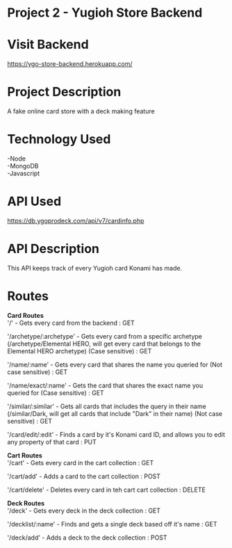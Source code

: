 # Project 2 - Yugioh Store Backend 

# Visit Backend
https://ygo-store-backend.herokuapp.com/

# Project Description  
A fake online card store with a deck making feature

# Technology Used  
-Node  
-MongoDB  
-Javascript  

# API Used  
https://db.ygoprodeck.com/api/v7/cardinfo.php  

# API Description  
This API keeps track of every Yugioh card Konami has made.

# Routes  
**Card Routes**  
'/' - Gets every card from the backend : GET  

'/archetype/:archetype' - Gets every card from a specific archetype (/archetype/Elemental HERO, will get every card that belongs to the Elemental HERO archetype) (Case sensitive) : GET  

'/name/:name' - Gets every card that shares the name you queried for (Not case sensitive) : GET  

'/name/exact/:name' - Gets the card that shares the exact name you queried for (Case sensitive) : GET  

'/similar/:similar' - Gets all cards that includes the query in their name (/similar/Dark, will get all cards that include "Dark" in their name) (Not case sensitive) : GET  

'/card/edit/:edit' - Finds a card by it's Konami card ID, and allows you to edit any property of that card : PUT  

**Cart Routes**  
'/cart' - Gets every card in the cart collection : GET  

'/cart/add' - Adds a card to the cart collection : POST  

'/cart/delete' - Deletes every card in teh cart cart collection : DELETE  

**Deck Routes**  
'/deck' - Gets every deck in the deck collection : GET  

'/decklist/:name' - Finds and gets a single deck based off it's name : GET  

'/deck/add' - Adds a deck to the deck collection : POST  

